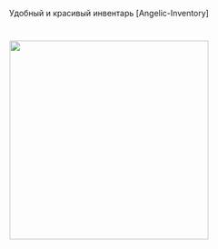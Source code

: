 <p align="center">Удобный и красивый инвентарь [Angelic-Inventory]</p>

###

<br clear="both">

<div align="center">
  <img height="350" src="https://i.imgur.com/POmmLMO.png"  />
</div>
